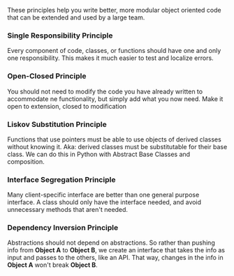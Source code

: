 

These principles help you write better, more modular object oriented code that can be extended and used by a large team.



### Single Responsibility Principle
Every component of code, classes, or functions should have one and only one responsibility. This makes it much easier to test and localize errors.


### Open-Closed Principle
You should not need to modify the code you have already written to accommodate ne functionality, but simply add what you now need. Make it open to extension, closed to modification


### Liskov Substitution Principle
Functions that use pointers must be able to use objects of derived classes without knowing it. Aka: derived classes must be substitutable for their base class. We can do this in Python with Abstract Base Classes and composition.


### Interface Segregation Principle
Many client-specific interface are better than one general purpose interface. A class should only have the interface needed, and avoid unnecessary methods that aren't needed.


### Dependency Inversion Principle
Abstractions should not depend on abstractions. So rather than pushing info from **Object A** to **Object B**, we create an interface that takes the info as input and passes to the others, like an API. That way, changes in the info in **Object A**  won't break **Object B**.